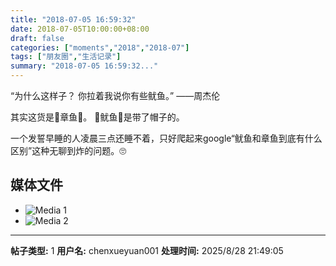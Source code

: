 ```yaml
---
title: "2018-07-05 16:59:32"
date: 2018-07-05T10:00:00+08:00
draft: false
categories: ["moments","2018","2018-07"]
tags: ["朋友圈","生活记录"]
summary: "2018-07-05 16:59:32..."
---
```


“为什么这样子？
你拉着我说你有些鱿鱼。”
——周杰伦

其实这货是🐙章鱼🐙。
🦑鱿鱼🦑是带了帽子的。

一个发誓早睡的人凌晨三点还睡不着，只好爬起来google“鱿鱼和章鱼到底有什么区别”这种无聊到炸的问题。🙄️

## 媒体文件

- ![Media 1](/Moments/photos/2018-07-05/201807051659320.jpg)
- ![Media 2](/Moments/photos/2018-07-05/201807051659321.jpg)

---

**帖子类型:** 1
**用户名:** chenxueyuan001
**处理时间:** 2025/8/28 21:49:05